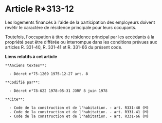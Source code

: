 # Article R*313-12

Les logements financés à l'aide de la participation des employeurs doivent revêtir le caractère de résidence principale pour
leurs occupants.

Toutefois, l'occupation à titre de résidence principal par les accédants à la propriété peut être différée ou interrompue
dans les conditions prévues aux articles R. 331-40, R. 331-41 et R. 331-66 du présent code.

**Liens relatifs à cet article**

	**Anciens textes**:

	  - Décret n°75-1269 1975-12-27 art. 8

	**Codifié par**:

	  - Décret n°78-622 1978-05-31 JORF 8 juin 1978

	**Cite**:

	  - Code de la construction et de l'habitation. - art. R331-40 (M)
	  - Code de la construction et de l'habitation. - art. R331-41 (M)
	  - Code de la construction et de l'habitation. - art. R331-66 (M)
